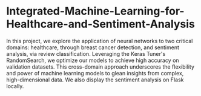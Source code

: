 # Integrated-Machine-Learning-for-Healthcare-and-Sentiment-Analysis

In this project, we explore the application of neural networks to two critical domains: healthcare, through breast cancer detection, and sentiment analysis, via review classification. Leveraging the Keras Tuner's RandomSearch, we optimize our models to achieve high accuracy on validation datasets. This cross-domain approach underscores the flexibility and power of machine learning models to glean insights from complex, high-dimensional data. We also display the sentiment analysis on Flask locally.
